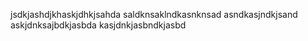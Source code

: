 jsdkjashdjkhaskjdhkjsahda
saldknsaklndkasnknsad
asndkasjndkjsand
askjdnksajbdkjasbda
kasjdnkjasbndkjasbd
